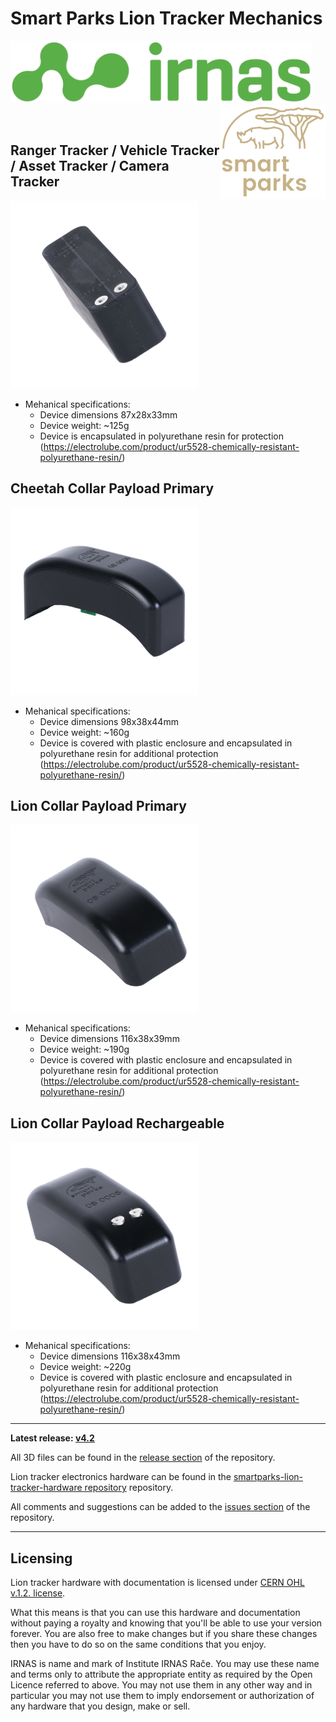 # Smart Parks Lion Tracker Mechanics
<img src="https://github.com/IRNAS/smartparks-lion-tracker-mechanics/blob/master/logo/irnas-logo.png" height="100"> <img src="https://github.com/IRNAS/smartparks-lion-tracker-mechanics/blob/master/logo/smartparks-logo.png" height="150" align="right">

<br>

## Ranger Tracker / Vehicle Tracker / Asset Tracker / Camera Tracker

<img src="https://github.com/IRNAS/smartparks-lion-tracker-mechanics/blob/master/pics/RangerTracker.jpg" height="300">

- Mehanical specifications:
  - Device dimensions 87x28x33mm
  - Device weight: ~125g
  - Device is encapsulated in polyurethane resin for protection (https://electrolube.com/product/ur5528-chemically-resistant-polyurethane-resin/)

## Cheetah Collar Payload Primary

<img src="https://github.com/IRNAS/smartparks-lion-tracker-mechanics/blob/master/pics/CheetahCollarPayloadPrimary.jpg" height="300">

- Mehanical specifications:
  - Device dimensions 98x38x44mm
  - Device weight: ~160g
  - Device is covered with plastic enclosure and encapsulated in polyurethane resin for additional protection (https://electrolube.com/product/ur5528-chemically-resistant-polyurethane-resin/)

## Lion Collar Payload Primary

<img src="https://github.com/IRNAS/smartparks-lion-tracker-mechanics/blob/master/pics/LionCollarPayloadPrimary.jpg" height="300">

- Mehanical specifications:
  - Device dimensions 116x38x39mm
  - Device weight: ~190g
  - Device is covered with plastic enclosure and encapsulated in polyurethane resin for additional protection (https://electrolube.com/product/ur5528-chemically-resistant-polyurethane-resin/)

## Lion Collar Payload Rechargeable

<img src="https://github.com/IRNAS/smartparks-lion-tracker-mechanics/blob/master/pics/LionCollarPayloadRechargeable.jpg" height="300">

- Mehanical specifications:
  - Device dimensions 116x38x43mm
  - Device weight: ~220g
  - Device is covered with plastic enclosure and encapsulated in polyurethane resin for additional protection (https://electrolube.com/product/ur5528-chemically-resistant-polyurethane-resin/)

---

**Latest release: [v4.2](https://github.com/IRNAS/smartparks-lion-tracker-mechanics)**

All 3D files can be found in the [release section](https://github.com/IRNAS/smartparks-lion-tracker-hardware/releases) of the repository.

Lion tracker electronics hardware can be found in the [smartparks-lion-tracker-hardware repository](https://github.com/IRNAS/smartparks-lion-tracker-hardware) repository.

All comments and suggestions can be added to the [issues section](https://github.com/IRNAS/smartparks-lion-tracker-mechanics/issues) of the repository.

---

## Licensing

Lion tracker hardware with documentation is licensed under [CERN OHL v.1.2. license](https://www.ohwr.org/licenses/cern-ohl/license_versions/v1.2).

What this means is that you can use this hardware and documentation without paying a royalty and knowing that you'll be able to use your version forever. You are also free to make changes but if you share these changes then you have to do so on the same conditions that you enjoy.

IRNAS is name and mark of Institute IRNAS Rače. You may use these name and terms only to attribute the appropriate entity as required by the Open Licence referred to above. You may not use them in any other way and in particular you may not use them to imply endorsement or authorization of any hardware that you design, make or sell.
